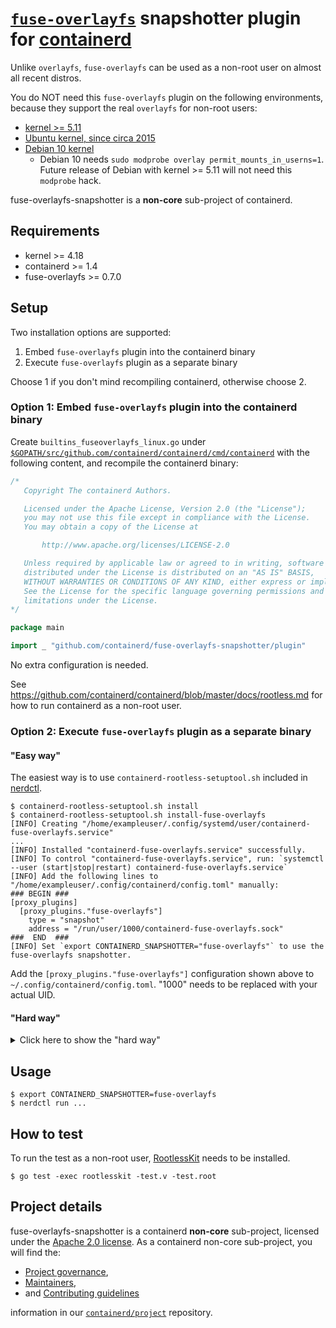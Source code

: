 # [`fuse-overlayfs`](https://github.com/containers/fuse-overlayfs) snapshotter plugin for [containerd](https://containerd.io)

Unlike `overlayfs`, `fuse-overlayfs` can be used as a non-root user on almost all recent distros.

You do NOT need this `fuse-overlayfs` plugin on the following environments, because they support the real `overlayfs` for non-root users:
- [kernel >= 5.11](https://github.com/torvalds/linux/commit/459c7c565ac36ba09ffbf24231147f408fde4203)
- [Ubuntu kernel, since circa 2015](https://kernel.ubuntu.com/git/ubuntu/ubuntu-bionic.git/commit/fs/overlayfs?id=3b7da90f28fe1ed4b79ef2d994c81efbc58f1144)
- [Debian 10 kernel](https://salsa.debian.org/kernel-team/linux/blob/283390e7feb21b47779b48e0c8eb0cc409d2c815/debian/patches/debian/overlayfs-permit-mounts-in-userns.patch)
  - Debian 10 needs `sudo modprobe overlay permit_mounts_in_userns=1`. Future release of Debian with kernel >= 5.11 will not need this `modprobe` hack.

fuse-overlayfs-snapshotter is a **non-core** sub-project of containerd.

## Requirements
* kernel >= 4.18
* containerd >= 1.4
* fuse-overlayfs >= 0.7.0

## Setup

Two installation options are supported:
1. Embed `fuse-overlayfs` plugin into the containerd binary
2. Execute `fuse-overlayfs` plugin as a separate binary

Choose 1 if you don't mind recompiling containerd, otherwise choose 2.

### Option 1: Embed `fuse-overlayfs` plugin into the containerd binary

Create `builtins_fuseoverlayfs_linux.go` under [`$GOPATH/src/github.com/containerd/containerd/cmd/containerd`](https://github.com/containerd/containerd/tree/master/cmd/containerd)
with the following content, and recompile the containerd binary:

```go
/*
   Copyright The containerd Authors.

   Licensed under the Apache License, Version 2.0 (the "License");
   you may not use this file except in compliance with the License.
   You may obtain a copy of the License at

       http://www.apache.org/licenses/LICENSE-2.0

   Unless required by applicable law or agreed to in writing, software
   distributed under the License is distributed on an "AS IS" BASIS,
   WITHOUT WARRANTIES OR CONDITIONS OF ANY KIND, either express or implied.
   See the License for the specific language governing permissions and
   limitations under the License.
*/

package main

import _ "github.com/containerd/fuse-overlayfs-snapshotter/plugin"
```

No extra configuration is needed.

See https://github.com/containerd/containerd/blob/master/docs/rootless.md for how to run containerd as a non-root user.

### Option 2: Execute `fuse-overlayfs` plugin as a separate binary

#### "Easy way"

The easiest way is to use `containerd-rootless-setuptool.sh` included in [nerdctl](https://github.com/containerd/nerdctl).

```console
$ containerd-rootless-setuptool.sh install
$ containerd-rootless-setuptool.sh install-fuse-overlayfs
[INFO] Creating "/home/exampleuser/.config/systemd/user/containerd-fuse-overlayfs.service"
...
[INFO] Installed "containerd-fuse-overlayfs.service" successfully.
[INFO] To control "containerd-fuse-overlayfs.service", run: `systemctl --user (start|stop|restart) containerd-fuse-overlayfs.service`
[INFO] Add the following lines to "/home/exampleuser/.config/containerd/config.toml" manually:
### BEGIN ###
[proxy_plugins]
  [proxy_plugins."fuse-overlayfs"]
    type = "snapshot"
    address = "/run/user/1000/containerd-fuse-overlayfs.sock"
###  END  ###
[INFO] Set `export CONTAINERD_SNAPSHOTTER="fuse-overlayfs"` to use the fuse-overlayfs snapshotter.
```

Add the `[proxy_plugins."fuse-overlayfs"]` configuration shown above to `~/.config/containerd/config.toml`.
"1000" needs to be replaced with your actual UID.

#### "Hard way"

<details>
<summary>Click here to show the "hard way"</summary>

<p>

* Install `containerd-fuse-overlayfs-grpc` binary. The binary will be installed under `$DESTDIR/bin`.
```console
$ make && DESTDIR=$HOME make install
```

* Create the following configuration in `~/.config/containerd/config.toml`:
```toml
version = 2
# substitute "/home/suda" with your own $HOME
root = "/home/suda/.local/share/containerd"
# substitute "/run/user/1001" with your own $XDG_RUNTIME_DIR
state = "/run/user/1001/containerd"

[grpc]
  address = "/run/user/1001/containerd/containerd.sock"

[proxy_plugins]
  [proxy_plugins."fuse-overlayfs"]
    type = "snapshot"
    address = "/run/user/1001/containerd/fuse-overlayfs.sock"
```

* Start [RootlessKit](https://github.com/rootless-containers/rootlesskit) with `sleep infinity` (or any kind of "pause" command):
```console
$ rootlesskit \
  --net=slirp4netns --disable-host-loopback \
  --copy-up=/etc --copy-up=/run \
  --state-dir=$XDG_RUNTIME_DIR/rootlesskit-containerd \
  sh -c "rm -rf /run/containerd ; sleep infinity"
```
(Note: `rm -rf /run/containerd` is a workaround for [containerd/containerd#2767](https://github.com/containerd/containerd/issues/2767))

* Enter the RootlessKit namespaces and run `containerd-fuse-overlayfs-grpc`:
```console
$ nsenter -U --preserve-credentials -m -n -t $(cat $XDG_RUNTIME_DIR/rootlesskit-containerd/child_pid) \
  containerd-fuse-overlayfs-grpc $XDG_RUNTIME_DIR/containerd/fuse-overlayfs.sock $HOME/.local/share/containerd-fuse-overlayfs
```

* Enter the same namespaces and run `containerd`:
```console
$ nsenter -U --preserve-credentials -m -n -t $(cat $XDG_RUNTIME_DIR/rootlesskit-containerd/child_pid) \
  containerd -c $HOME/.config/containerd/config.toml
```

</p>
</details>

## Usage

```console
$ export CONTAINERD_SNAPSHOTTER=fuse-overlayfs
$ nerdctl run ...
```

## How to test

To run the test as a non-root user, [RootlessKit](https://github.com/rootless-containers/rootlesskit) needs to be installed.

```console
$ go test -exec rootlesskit -test.v -test.root
```

## Project details
fuse-overlayfs-snapshotter is a containerd **non-core** sub-project, licensed under the [Apache 2.0 license](./LICENSE).
As a containerd non-core sub-project, you will find the:
 * [Project governance](https://github.com/containerd/project/blob/master/GOVERNANCE.md),
 * [Maintainers](./MAINTAINERS),
 * and [Contributing guidelines](https://github.com/containerd/project/blob/master/CONTRIBUTING.md)

information in our [`containerd/project`](https://github.com/containerd/project) repository.
